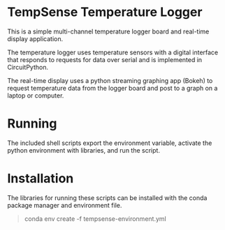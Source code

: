 # TempSense Temperature Logger

This is a simple multi-channel temperature logger board and real-time display application.

The temperature logger uses temperature sensors with a digital interface that responds to requests for data over serial and is implemented in CircuitPython.

The real-time display uses a python streaming graphing app (Bokeh) to request temperature data from the logger board and post to a graph on a laptop or computer.

# Running

The included shell scripts export the environment variable, activate the python environment with libraries, and run the script.

# Installation

The libraries for running these scripts can be installed with the conda package manager and environment file.

> conda env create -f tempsense-environment.yml

